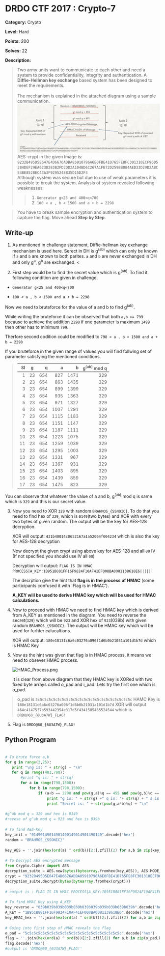 # DRDO CTF 2017 : Crypto-7

**Category:** Crypto

**Level:** Hard

**Points:** 200

**Solves:** 22

**Description:**

>Two army units want to communicate to each other and need a system to provide confidentiality, integrity and authentication. A **Diffie-Hellman key exchange** based system has been designed to meet the requirements. <br/><br/>
>The mechanism is explained in the attached diagram using a sample communication.<br/>
>![SampleCommunication.png](SampleCommunication.png)<br/>
>AES-crypt in the given Image is:<br/>
>`9232B495D5E647E4D6676ADBA85910796A6E0FBE41D765FE8FC301310ECF9605284DEF29EA6238283B2FD2DD2A104BD6C267A1FB72D259BB084AED33D29D2A8CE48E852BEC43A3F929524EB35D15D2F4`<br/>
>Although system was secure but due to use of weak parameters it is possible to break the system. Analysis of system revealed following weaknesses:<br/>
>>1. `Generator g<25 and 400<q<700`<br/>
>>2. `100 < a , b < 1500 and a + b = 2298`<br/>

>You have to break sample encryption and authentication system to capture the flag. Move ahead **Step by Step**.<br/>


## Write-up

1. As mentioned in challenge statement, Diffie-hellman key exchange mechanism is used here. Serect in DH is g<sup>(ab)</sup> which can only be known if `a` and `b` are known to both parites. `a` and `b` are never exchanged in DH and only g<sup>a</sup>, g<sup>b</sup> are exchanged. <

2. First step would be to find the secret value which is g<sup>(ab)</sup>. To find it following condition are given in challenge.

* `Generator g<25 and 400<q<700`

* `100 < a , b < 1500 and a + b = 2298`

Now we need to bruteforce for the value of a and b to find g<sup>(ab)</sup>. 

While writing the bruteforce it can be observed that both `a,b >= 799` because to achieve the addition `2298` if one    parameter is maximum `1499` then other has to minimum `799`. 

   Therfore second codition could be modified to `798 < a , b < 1500 and a + b = 2298`
   
   If you bruteforce in the given range of values you will find follwing set of parameter satisfying the mentioned conditions.

>|Sl|g|q|a|b|g<sup>(ab)</sup> mod q|
>| ----:|:---------:| -----:|----:|----:|----:|
>|1|23|654|827|1471|329|
>|2|23|654|863|1435|329|
>|3|23|654|899|1399|329|
>|4|23|654|935|1363|329|
>|5|23|654|971|1327|329|
>|6|23|654|1007|1291|329|
>|7|23|654|1115|1183|329|
>|8|23|654|1151|1147|329|
>|9|23|654|1187|1111|329|
>|10|23|654|1223|1075|329|
>|11|23|654|1259|1039|329|
>|12|23|654|1295|1003|329|
>|13|23|654|1331|967|329|
>|14|23|654|1367|931|329|
>|15|23|654|1403|895|329|
>|16|23|654|1439|859|329|
>|17|23|654|1475|823|329|

   You can observe that whatever the value of a and b, g<sup>(ab)</sup> mod q is same which is `329` and this is our secret value.

3. Now you need to XOR `329` with random `BRAHMOS_{SSNOIC}`. To do that you need to find hex of `329`, which is `0149`(two bytes) and XOR with every two bytes of given random. The output will be the key for AES-128 decryption.

   XOR will output: `431b40014c0652167a1a52064f004234` which is also the key for AES-128 decryption
   
   Now decrypt the given crypt using above key for AES-128 and all `00` IV (If not specified you should use IV all `00`)
   
   Decryption will output: `FLAG IS IN HMAC PROCESS|A_KEY:1B951B881FF16F9824F10AF41EF008BA0081138618E6||||||`
   
   The decrption give the hint that **flag is in the process of HMAC** (some participants confused it with 'Flag is in HMAC').
   
   **A\_KEY will be used to derive HMAC key which will be used for HMAC calculations.**
   
4. Now to proceed with HMAC we need to find HMAC key which is derived from A\_KEY as mentioned in the diagram.
You need to reverse the secret(`329`) which will be `923` and XOR hex of `923`(039b) with given random `BRAHMOS_{SSNOIC}`. 
The output will be HMAC key which will be used for furhter calucaltions.

   XOR will output: `180e18131c6a6c03276a096f1d6b0b21031a101d1b7d` which is HMAC Key
   
5. Now as the hint was given that flag is in HMAC process, it means we need to obsever HMAC process.

   ![HMAC\_Process.png](HMAC\_Process.png)
   
   It is clear from above diagram that they HMAC key is XORed with two fixed byte arrays called o\_pad and i\_pad. Lets try  the first one which is o\_pad. 
   
>   o\_pad is `5c5c5c5c5c5c5c5c5c5c5c5c5c5c5c5c5c5c5c5c5c5c` 
>   HAMC Key is `180e18131c6a6c03276a096f1d6b0b21031a101d1b7d`
>   XOR will output `464c41475f7b593442354e317d5f4341505455524544` which is `DRDO@60_{6U3A7W}_FLAG!`

5. Flag is `DRDO@60_{6U3A7W}_FLAG!`<br/>

 ## Python Program
 ```Python
 
 # To brute force a,b
 for g in range(2,25):
    print "\ng is: " + str(g) + "\n"
    for q in range(401,700):
        #print "q is: " + str(q)
        for a in range(798,1500):
            for b in range(798,1500):
                if (a+b == 2298 and pow(g,a)%q == 455 and pow(g,b)%q == 491):
                    print "g is: " + str(g) +" q is: "+ str(q) + " a is: " + str(a) + " b is: " + str(b) +"\n"
                    print "Secret is: " + str(pow(g,a*b)%q) + "\n"
 
#g^ab mod q = 329 and hex is 0149
#revese of g^ab mod q = 923 and hex is 039b

# To find AES-Key
key_init = "01490149014901490149014901490149".decode('hex')
random = "BRAHMOS_{SSONIC}"

key_AES = ''.join(hex(ord(a) ^ ord(b))[2:].zfill(2) for a,b in zip(key_init,random))

# To Decrypt AES encrypted message
from Crypto.Cipher import AES
decryption_suite = AES.new(bytes(bytearray.fromhex(key_AES)), AES.MODE_CBC, 16 * '\x00')
crypt = "9232B495D5E647E4D6676ADBA85910796A6E0FBE41D765FE8FC301310ECF9605284DEF29EA6238283B2FD2DD2A104BD6C267A1FB72D259BB084AED33D29D2A8CE48E852BEC43A3F929524EB35D15D2F4"
decryption_suite.decrypt(bytes(bytearray.fromhex(crypt)))

# output is : FLAG IS IN HMAC PROCESS|A_KEY:1B951B881FF16F9824F10AF41EF008BA0081138618E6||||||

# To find HMAC Key using A_KEY
key_reverse = "039b039b039b039b039b039b039b039b039b039b039b".decode('hex')
A_KEY = "1B951B881FF16F9824F10AF41EF008BA0081138618E6".decode('hex')
key_HMAC_hex = ''.join(hex(ord(a) ^ ord(b))[2:].zfill(2) for a,b in zip(key_reverse,A_KEY))

# Going into first step of HMAC reveals the flag
o_pad = "5c5c5c5c5c5c5c5c5c5c5c5c5c5c5c5c5c5c5c5c5c5c".decode('hex')
flag = ''.join(hex(ord(a) ^ ord(b))[2:].zfill(2) for a,b in zip(o_pad,key_HMAC_hex.decode('hex')))
flag.decode('hex')
#output is 'DRDO@60_{6U3A7W}_FLAG!'

 ```
 
